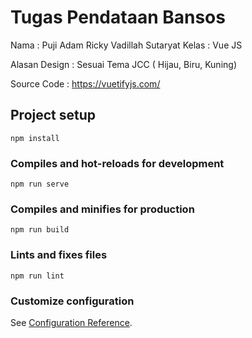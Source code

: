 # Tugas Pendataan Bansos

Nama : Puji Adam Ricky Vadillah Sutaryat
Kelas : Vue JS

Alasan Design : Sesuai Tema JCC ( Hijau, Biru, Kuning)

Source Code : https://vuetifyjs.com/

## Project setup

```
npm install
```

### Compiles and hot-reloads for development

```
npm run serve
```

### Compiles and minifies for production

```
npm run build
```

### Lints and fixes files

```
npm run lint
```

### Customize configuration

See [Configuration Reference](https://cli.vuejs.org/config/).
